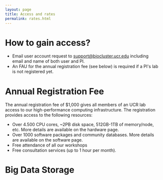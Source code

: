 ```yaml
---
layout: page
title: Access and rates
permalink: rates.html
---
```



# How to gain access?

* Email user account request to [support@biocluster.ucr.edu](support@biocluster.ucr.edu) including email and name of both user and PI.
* An FAU for the annual registration fee (see below) is required if a PI's lab is not registered yet.

# Annual Registration Fee

The annual registration fee of $1,000 gives all members of an UCR lab access to our high-performance computing infrastructure.
The registration provides access to the following resources: 

  * Over 4.500 CPU cores, ~2PB disk space, 512GB-1TB of memory/node, etc. More details are available on the hardware page.
  * Over 1000 software packages and community databases. More details are available on the software page.
  * Free attendance of all our workshops
  * Free consultation services (up to 1 hour per month).

# Big Data Storage


